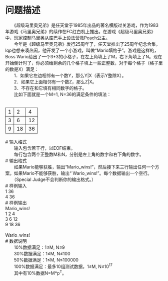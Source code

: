 <div id="pcont1" style="margin-top:20px; display:block;">

# 问题描述

<div class="pdcont">　　《超级马里奥兄弟》是任天堂于1985年出品的著名横版过关游戏，作为1983年游戏《马里奥兄弟》的续作在FC红白机上推出。在游戏《超级马里奥兄弟》中，玩家控制马里奥从库巴手上设法营救Peach公主。<br/>
　　今年是《超级马里奥兄弟》发行25周年了，任天堂推出了25周年纪念合集。lqp也想来凑热闹，他开发了一个小游戏，叫做“Mario填格子”。游戏是这样的，Boss Wario给出了一个3*3的小格子，在左上角填上了M，右下角填上了N。现在开始倒计时了，你必须给剩余的几个格子填上一些正整数，对于每个格子（格子里的数是X）满足：<br/>
　　1．如果它左边相邻有一个数Y，那么Y|X（表示Y整除X）。<br/>
　　2．如果它上面相邻有一个数Z，那么Z|X。<br/>
　　3．不存在和它填有相同数字的格子。<br/>
　　比如下面就是一个M=1, N=36的满足条件的填法：<br/>
<br/>
<table cellspacing="0" cellpadding="2px" style="border-collapse:collapse;" class="table table-striped table-horver"><tbody><tr style="border:solid 1.0pt"><td style="border:solid 1.0pt">1<br/>
</td><td style="border:solid 1.0pt">2<br/>
</td><td style="border:solid 1.0pt">4<br/>
</td></tr><tr style="border:solid 1.0pt"><td style="border:solid 1.0pt">3<br/>
</td><td style="border:solid 1.0pt">6<br/>
</td><td style="border:solid 1.0pt">12<br/>
</td></tr><tr style="border:solid 1.0pt"><td style="border:solid 1.0pt">9<br/>
</td><td style="border:solid 1.0pt">18<br/>
</td><td style="border:solid 1.0pt">36<br/>
</td></tr></tbody></table></div>
# 输入格式

<div class="pdcont">　　输入包含若干行，以EOF结束。<br/>
　　每行包含两个正整数M和N，分别是左上角的数字和右下角的数字。</div>
# 输出格式

<div class="pdcont">　　如果Mario能够获胜，输出“Mario_wins!”，然后接下来三行输出任何一个方案。如果Mario不能够获胜，输出“ Wario_wins!”。每个数据输出一个空行。<br/>
　　（Special Judge不会判断你的输出格式。）</div>
# 样例输入

<div class="pddata">1 36<br/>
4 36</div>
# 样例输出

<div class="pddata">Mario_wins!<br/>
1 2 4<br/>
3 6 12<br/>
9 18 36<br/>
<br/>
Wario_wins!</div>
# 数据说明

<div class="pdcont">　　10%数据满足：1≤M, N≤9<br/>
　　30%数据满足：1≤M, N≤100<br/>
　　50%数据满足：1≤M, N≤100000<br/>
　　100%数据满足：最多10组测试数据，1≤M, N≤10<sup>17</sup><br/>
　　其中有10%数据N=M*p<sup>T</sup>。</div>

</div>